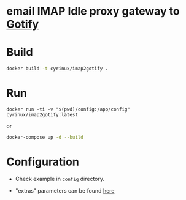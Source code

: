 # email IMAP Idle proxy gateway to [Gotify](https://gotify.net)

# Build

```bash
docker build -t cyrinux/imap2gotify .
```

# Run

```
docker run -ti -v "$(pwd)/config:/app/config" cyrinux/imap2gotify:latest
```

or

```bash
docker-compose up -d --build
```

# Configuration

- Check example in `config` directory.

- "extras" parameters can be found [here](https://gotify.net/docs/msgextras)
